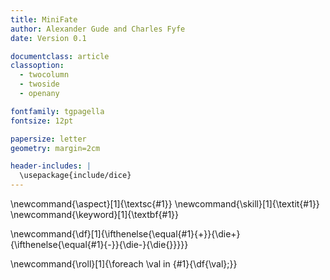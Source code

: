 ```yaml
---
title: MiniFate
author: Alexander Gude and Charles Fyfe
date: Version 0.1

documentclass: article
classoption:
  - twocolumn
  - twoside
  - openany

fontfamily: tgpagella
fontsize: 12pt

papersize: letter
geometry: margin=2cm

header-includes: |
  \usepackage{include/dice}
---
```


\newcommand{\aspect}[1]{\textsc{#1}}
\newcommand{\skill}[1]{\textit{#1}}
\newcommand{\keyword}[1]{\textbf{#1}}

\newcommand{\df}[1]{\ifthenelse{\equal{#1}{+}}{\die+}{\ifthenelse{\equal{#1}{-}}{\die-}{\die{}}}}}

\newcommand{\roll}[1]{\foreach \val in {#1}{\df{\val}\;}}
